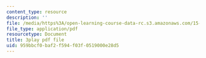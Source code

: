 ```yaml
---
content_type: resource
description: ''
file: /media/https%3A/open-learning-course-data-rc.s3.amazonaws.com/15-031j-energy-decisions-markets-and-policies-spring-2012/959bbcf0baf2f594f03f0519000e28d5_6nhKL-AuvY4.pdf
file_type: application/pdf
resourcetype: Document
title: 3play pdf file
uid: 959bbcf0-baf2-f594-f03f-0519000e28d5
---
```

